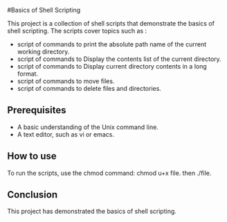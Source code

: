 
#Basics of Shell Scripting

This project is a collection of shell scripts that demonstrate the basics of shell scripting.
The scripts cover topics such as :
- script of commands to  print the absolute path name of the current working directory.
- script of commands to Display the contents list of the current directory.
- script of commands to Display current directory contents in a long format.
- script of commands to move files.
- script of commands to delete files and directories.

## Prerequisites

* A basic understanding of the Unix command line.
* A text editor, such as vi or emacs.


## How to use

To run the scripts, use the chmod command: chmod u+x file.
then ./file.

## Conclusion

This project has demonstrated the basics of shell scripting.

